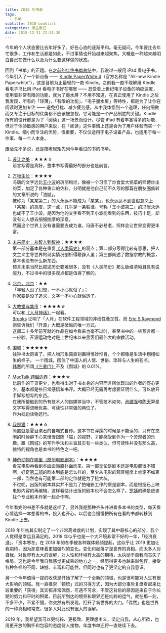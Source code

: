 ```yaml
---
title: 2018 年书单
tags:
  - 书单
subtitle: 2018-booklist
categories: 浮生散记
date: 2018-12-31 22:51:30
---
```


今年的个人状态要比去年好多了，好在心态的逐渐平和。毫无疑问，今年要比去年忙很多，工作和生活都是如此，不过事情也开始越来越聚焦，大概是一种越来越明白自己在做什么以及为什么要这样做的状态。

回到「书单」的正题。在[之前的年终书单总结](http://maples7.com/2016/12/31/2016-booklist/)中，我说过一般用 iPad 看电子书，今年引入了一个新设备 —— [Kindle PaperWhite 4](https://www.amazon.com/All-new-Kindle-Paperwhite-Waterproof-Storage/dp/B07CXG6C9W)（官方名称是 "All-new Kindle Paperwhite"），这是目前为止最轻的一款 Kindle。之前我一直不理解用 Kindle 看电子书比用 iPad 看电子书好在哪里 —— 忍受着上世纪电子设备的响应速度，使用着非常有限的功能，就为了墨水屏？不用不知道，在真正使用了 Kindle 之后我发现，所有的「轻薄」、「有限的功能」、「电子墨水屏」等特性，都是为了让你在阅读时更加专注 —— 避免打扰、减少疲劳感。从中我体悟到一个道理，任何细微而又专注于目标的优势都不应该被忽视，它可能是一个产品制胜的关键。Kindle 所有的设计都是为了「阅读」这一场景而设计，尽管 iPad 有着丰富得多的功能，但对于体验敏感的用户来说，在「阅读」这件事情上还是会为了用户体验而买一个 Kindle。细小而专注的优势，很重要，不仅仅适用于电子设备产品，也适用于每一件事、每一个人本身。

<!-- more -->

废话先不多说，还是按老规矩先列今年看过的书的书单。

1. [设计之美](https://www.zhihu.com/pub/book/19550356)：★★★☆    
前言写得是真好，整本书写得最好的部分也是前言。

2. [万物生长](https://book.douban.com/subject/26320659/)：★★★★    
冯唐的文字远比[王小波](https://zh.wikipedia.org/wiki/王小波)的瑰丽绚烂，像被一个习惯了炒食堂大锅菜的师傅炒出的菜，加足了各种重口的佐料，分明就是他自己前不久写的那篇在朋友圈疯转的文章所说的「油腻」。    
被称为「某某第二」的人永远不能成为「某某」，也永远达不到世俗意义上「某某」的高度，这一点，几乎是一条铁律。号称「王小波第二」的冯唐永远也成不了王小波，是因为他的文字看不到王小波能看到的东西，技巧十足，却没有让人想去细细揣摩的深意。     
然而这个世界上没有谁需要去成为谁，冯唐不必易老，照样会让世界变得更丰富。

3. [未来简史：从智人到智神](https://book.douban.com/subject/26943161/)：★★★★    
第一部分基本是在重复[《人类简史》](https://book.douban.com/subject/26953606/)的观点；第二部分写得比较有意思，把人文主义主导世界的现实情况剖析得鞭辟入里；第三部阐述了数据宗教的概念，基本也没有什么新东西。    
预言未来当然比叙述历史要难很多，没有《人类简史》那么脉络清晰且具有说服力，不过书中的很多观点都是值得了解的。

4. [北京，北京](https://book.douban.com/subject/27085265/)：★★    
「年轻人没了幻想，一不小心就俗了」；    
作家要是没了追求，文字一不小心就俗透了。

5. [大教堂与集市](https://book.douban.com/subject/25881855/)：★★★★☆     
可以和[《人月神话》](https://book.douban.com/subject/26358448/)一起看。    
[Brooks](https://en.wikipedia.org/wiki/Fred_Brooks) 证明了「人月」在软件工程领域的非线性叠加性，而 [Eric S.Raymond](https://en.wikipedia.org/wiki/Eric_S._Raymond) 则告诉我们「开源」大概是破局的唯一方式。    
这部二十多年前写就的作品在如今看来也毫不过时，甚至书中的一些预言都一一应验。开源运动绝对是上世纪末以来黑客们最伟大的宗教活动。

6. [围城](https://book.douban.com/subject/27070488/)：★★★★★    
钱钟书太厉害了，把人物形象简直刻画得惟妙惟肖，个个都像是生活中栩栩如生的样子。
一个围城，围住了中国人的人情、世俗、琐碎与人生的苍凉。    
[韩寒](https://zh.wikipedia.org/wiki/韩寒)的所谓[《三重门》](https://book.douban.com/subject/24697636/)不及《围城》的 0.01%。

7. [MacTalk 跨越边界](https://book.douban.com/subject/26663519/)：★★★☆    
比前作的干货更少，也看得出对于书本身的内容而言所体现出的作者的野心更少，基本都是些日常感悟和书评。大概已经无需再考虑要证明什么，可以放开手脚写想写的东西。    
在我所接触到的所有技术人的自媒体当中，不管技术如何，[池建强](http://macshuo.com/?page_id=2)和[陈天](https://www.zhihu.com/people/tchen/)算是文字写得流畅优美、可读性非常强的两位了。    
作为枕边读物还行。

8. [我是猫](https://book.douban.com/subject/26997376/)：★★★☆    
简直就是夏目漱石的自嘲式自传。这本书在浮躁的时候是不能读的，只有在悠闲的时候静下心来慢慢跟随「猫」的视野，才能感受到作为一个旁观者的乐趣。跟《围城》的写作手法和主旨其实有一些类似，但可读性并没有那么高，独特的视角也是本书的特色之一吧。

9. [神奇动物在哪里（原创电影剧本）](https://book.douban.com/subject/26984868/)：★★★★    
看完电影再看剧本画面简直扑面而来，第一部无论是剧本还是电影都很不错啊，好奇[第二部](https://movie.douban.com/subject/26147417/)的剧本到底是怎么样的，至少从电影的观赏程度上肯定不如第一部，当然也有可能第二部的定位就是为了挖大坑。   
不过呢，出版的剧本其实并不是为了拍电影工作的原是剧本，而是根据已上映电影内容的再编辑，这样看估计出版的剧本也不会怎么样了。[罗姨](https://www.jkrowling.com/)的确是应该找个专业剧本作家一起合作啊。

今年看完的书差不多就是这样了，另外我是那种齐头并进看多本书的类型，每天看心情选择一本想看的书，投入也开心。以后也会慢慢把所有在看的书都转移到 Kindle 上去。

2018 年年初其实制定了一个非常高难度的计划，实现了其中最核心的部分，我个人觉得是幸运且满足的。2018 年似乎也是一个大环境非常不好的一年，「经济衰退」、「资本寒冬」在 2018 年的冬季被各种媒体频频提起，这似乎让 2019 更加让我期待，因为那意味着更加强烈的变化。变化和起落才是世界的真相，而太多人对自我、对世界有太大的误解，对人性和环境有太高的期待，太执拗于自我而丧失了格局。这也是今年我自我感觉更成熟的地方之一，经历得更多也越来越包容，接受各种各样的不同、缺憾、丰富和可能性，但同时也有了更坚定的自我意识。

另一个今年值得一提的收获是开始了解了一个全新的领域，也是很可能对人生有很大影响的领域。我一直推崇「顿悟」式的习得方式，因为大部分事后复盘看起来比较重要的「获得」其实都非常偶然，可遇不可求，不管这背后的原因是来自于你长期的努力和平时的积累、目前所到达的境界和眼界还是纯粹的运气，就在那一刻，不多不少，不紧不慢，你突然有所发现，打开了新世界的大门。「偶然」也是世界的一种真相和常态，很多人对此也有很大的误解。

2019 年，我希望我可以更纯粹、更极致、更理想主义，坚定自我，从心所欲，也用更开放的胸怀和包容的态度待人接物，年度书单还将一直继续下去。
